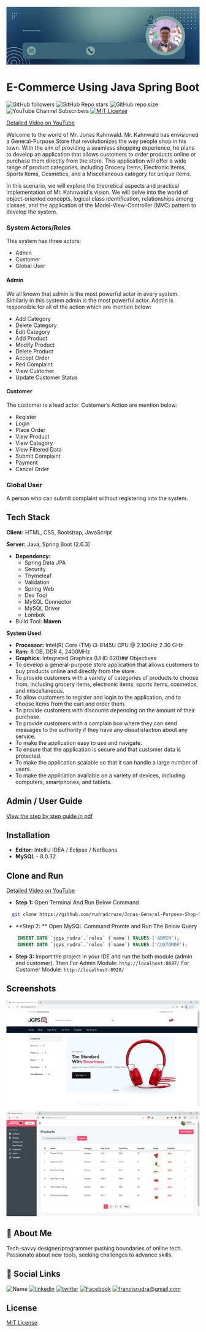 ![Header](/Admin/src/main/resources/static/images/ex/JGPS-Git-Banner.gif)
# E-Commerce Using Java Spring Boot

![ GitHub followers ](https://img.shields.io/github/followers/rudradcruze?style=social) ![ GitHub Repo stars ](https://img.shields.io/github/stars/rudradcruze/Jonas-General-Purpose-Shop-SpringBoot?style=social) ![ GitHub repo size ](https://img.shields.io/github/repo-size/rudradcruze/Jonas-General-Purpose-Shop-SpringBoot) ![ YouTube Channel Subscribers ](https://img.shields.io/youtube/channel/subscribers/UCTZN1mzW0AwackW7axf7-OQ?style=social)  [![MIT License](https://img.shields.io/badge/License-MIT-green.svg)](/LICENSE)

[Detailed Video on YouTube](https://youtu.be/F4-iNaaumek)

Welcome to the world of Mr. Jonas Kahnwald. Mr. Kahnwald has envisioned a General-Purpose Store that revolutionizes the way people shop in his town. With the aim of providing a seamless shopping experience, he plans to develop an application that allows customers to order products online or purchase them directly from the store. This application will offer a wide range of product categories, including Grocery Items, Electronic Items, Sports Items, Cosmetics, and a Miscellaneous category for unique items.

In this scenario, we will explore the theoretical aspects and practical implementation of Mr. Kahnwald's vision. We will delve into the world of object-oriented concepts, logical class identification, relationships among classes, and the application of the Model-View-Controller (MVC) pattern to develop the system.

### System Actors/Roles

This system has three actors:
* Admin
* Customer
* Global User

#### Admin
We all known that admin is the most powerful actor in every system. Similarly in this system admin is the most powerful actor. Admin is responsible for all of the action which are mention below:
* Add Category
* Delete Category
* Edit Category
* Add Product
* Modify Product
* Delete Product
* Accept Order
* Red Complaint
* View Customer
* Update Customer Status

#### Customer
The customer is a lead actor. Customer’s Action are mention below:
* Register
* Login
* Place Order
* View Product
* View Category
* View Filtered Data
* Submit Complaint
* Payment
* Cancel Order

### Global User
A person who can submit complaint without registering into the system.
## Tech Stack

**Client:** HTML, CSS, Bootstrap, JavaScript

**Server:** Java, Spring Boot (2.6.3)
* **Dependency:**
    * Spring Data JPA
    * Security
    * Thymeleaf
    * Validation
    * Spring Web
    * Dev Tool
    * MySQL Connector
    * MySQL Driver
    * Lombok
* Build Tool: **Maven**

**System Used**
* **Processor:** Intel(R) Core (TM) i3-8145U CPU @ 2.10GHz 2.30 GHz
* **Ram:** 8 GB, DDR 4, 2400MHz
* **Graphics:** Integrated Graphics (UHD 620)## Objectives
* To develop a general-purpose store application that allows customers to buy products online and directly from the store.
* To provide customers with a variety of categories of products to choose from, including grocery items, electronic items, sports items, cosmetics, and miscellaneous.
* To allow customers to register and login to the application, and to choose items from the cart and order them.
* To provide customers with discounts depending on the amount of their purchase.
* To provide customers with a complain box where they can send messages to the authority if they have any dissatisfaction about any service.
* To make the application easy to use and navigate.
* To ensure that the application is secure and that customer data is protected.
* To make the application scalable so that it can handle a large number of users.
* To make the application available on a variety of devices, including computers, smartphones, and tablets.
## Admin / User Guide

[View the step by step guide in pdf](https://drive.google.com/file/d/1gz9LYJAXcK1JYG3m9jF-0pOOGw2tVcYn/view?usp=sharing)
## Installation

* **Editor:** IntelliJ IDEA / Eclipse / NetBeans
* **MySQL** - 8.0.32
## Clone and Run

[Detailed Video on YouTube](https://youtu.be/F4-iNaaumek)

* **Step 1:** Open Terminal And Run Below Command
```bash
  git clone https://github.com/rudradcruze/Jonas-General-Purpose-Shop-SpringBoot.git
```
* **Step 2: ** Open MySQL Command Promte and Run The Below Query
```sql
    INSERT INTO `jgps_rudra`.`roles` (`name`) VALUES ('ADMIN');
    INSERT INTO `jgps_rudra`.`roles` (`name`) VALUES ('CUSTOMER');
```
* **Step 3:**
Import the project in your IDE and run the both module (admin and customer). Then
For Admin Module: `http://localhost:8087/`
For Customer Module: `http://localhost:8020/` 


## Screenshots

![Customer View](/Admin/src/main/resources/static/images/ex/customer-view.png)

![Admin View product List](/Admin/src/main/resources/static/images/ex/admin-view.png)
## 🚀 About Me
Tech-savvy designer/programmer pushing boundaries of online tech. Passionate about new tools, seeking challenges to advance skills.
## 🔗 Social Links
![Name](https://img.shields.io/badge/Name-Francis%20Rudra%20D%20Cruze-yellowgreen?style=for-the-badge)
[![linkedin](https://img.shields.io/badge/linkedin-0A66C2?style=for-the-badge&logo=linkedin&logoColor=white)](https://www.linkedin.com/in/rudradcruze)
[![twitter](https://img.shields.io/badge/twitter-1DA1F2?style=for-the-badge&logo=twitter&logoColor=white)](https://twitter.com/rudradcruze)
[![Facebook](https://img.shields.io/badge/facebook-4267B2?style=for-the-badge&logo=facebook&logoColor=white)](https://facebook.com/rudradcruze)
[![francisrudra@gmail.com](https://img.shields.io/badge/gmail-4267B2?style=for-the-badge&logo=gmail&logoColor=white)](mailto:francisrudra@gmail.com)
## License
[MIT License](/LICENSE)